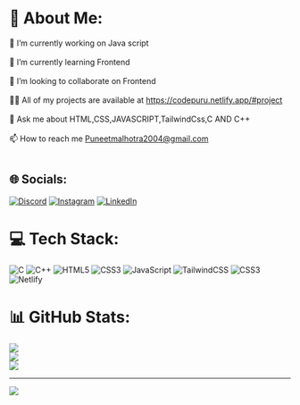 # 💫 About Me:
🔭 I’m currently working on Java script<br><br>🌱 I’m currently learning Frontend<br><br>👯 I’m looking to collaborate on Frontend<br><br>👨‍💻 All of my projects are available at https://codepuru.netlify.app/#project<br><br>💬 Ask me about HTML,CSS,JAVASCRIPT,TailwindCss,C AND C++<br><br>📫 How to reach me Puneetmalhotra2004@gmail.com<br><br>


## 🌐 Socials:
[![Discord](https://img.shields.io/badge/Discord-%237289DA.svg?logo=discord&logoColor=white)](https://discord.gg/https://discord.com/invite/CuXvMS9W) [![Instagram](https://img.shields.io/badge/Instagram-%23E4405F.svg?logo=Instagram&logoColor=white)](https://instagram.com/@i.puruu ) [![LinkedIn](https://img.shields.io/badge/LinkedIn-%230077B5.svg?logo=linkedin&logoColor=white)](https://linkedin.com/in/https://www.linkedin.com/in/puneet-malhotra-8a70832b2?utm_source=share&utm_campaign=share_via&utm_content=profile&utm_medium=android_app) 

# 💻 Tech Stack:
![C](https://img.shields.io/badge/c-%2300599C.svg?style=flat&logo=c&logoColor=white) ![C++](https://img.shields.io/badge/c++-%2300599C.svg?style=flat&logo=c%2B%2B&logoColor=white) ![HTML5](https://img.shields.io/badge/html5-%23E34F26.svg?style=flat&logo=html5&logoColor=white) 
![CSS3](https://img.shields.io/badge/css3-%231572B6.svg?style=flat&logo=css3&logoColor=white)
![JavaScript](https://img.shields.io/badge/javascript-%23323330.svg?style=flat&logo=javascript&logoColor=%23F7DF1E)  ![TailwindCSS](https://img.shields.io/badge/tailwindcss-%2338B2AC.svg?style=flat&logo=tailwind-css&logoColor=white) ![CSS3](https://img.shields.io/badge/css3-%231572B6.svg?style=flat&logo=css3&logoColor=white)
 ![Netlify](https://img.shields.io/badge/netlify-%23000000.svg?style=flat&logo=netlify&logoColor=#00C7B7) 

# 📊 GitHub Stats:
![](https://github-readme-stats.vercel.app/api?username=Puruu1&theme=tokyonight&hide_border=true&include_all_commits=true&count_private=false)<br/>
![](https://github-readme-streak-stats.herokuapp.com/?user=Puruu1&theme=tokyonight&hide_border=true)<br/>
![](https://github-readme-stats.vercel.app/api/top-langs/?username=Puruu1&theme=tokyonight&hide_border=true&include_all_commits=true&count_private=false&layout=compact)

---
[![](https://visitcount.itsvg.in/api?id=Puruu1&icon=0&color=0)](https://visitcount.itsvg.in)

<!-- Proudly created with GPRM ( https://gprm.itsvg.in ) -->
